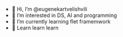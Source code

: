 - 👋 Hi, I’m @eugenekartvelishvili
- 👀 I’m interested in DS, AI and programming
- 🌱 I’m currently learning flet framemwork
- 💞️ Learn learn learn

<!---
eugenekartvelishvili/eugenekartvelishvili is a ✨ special ✨ repository because its `README.md` (this file) appears on your GitHub profile.
You can click the Preview link to take a look at your changes.
--->
